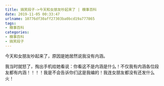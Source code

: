 ```yaml
---
title: 搞笑段子->今天和女朋友吵起来了 | 糗事百科
date: 2019-11-05 00:33:47
urlname: 10776df30aff27303ba0bcd19a777865
tags: 
- 糗事百科
categories:
- 糗事百科
- 搞笑段子
---
```

今天和女朋友吵起来了，原因是她居然说我没有内涵。

我当时就怒了，掏出手机给她看说：你看这不是内涵是什么！不仅我有内涵各位段友都有内涵！！！！我是不会告诉你们这是我编的！我连女朋友都没有还发什么火！


